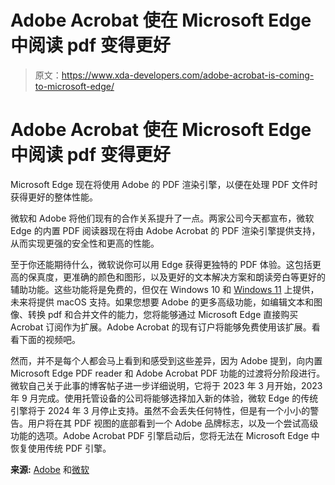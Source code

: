 # Adobe Acrobat 使在 Microsoft Edge 中阅读 pdf 变得更好

> 原文：<https://www.xda-developers.com/adobe-acrobat-is-coming-to-microsoft-edge/>

# Adobe Acrobat 使在 Microsoft Edge 中阅读 pdf 变得更好

Microsoft Edge 现在将使用 Adobe 的 PDF 渲染引擎，以便在处理 PDF 文件时获得更好的整体性能。

微软和 Adobe 将他们现有的合作关系提升了一点。两家公司今天都宣布，微软 Edge 的内置 PDF 阅读器现在将由 Adobe Acrobat 的 PDF 渲染引擎提供支持，从而实现更强的安全性和更高的性能。

至于你还能期待什么，微软说你可以用 Edge 获得更独特的 PDF 体验。这包括更高的保真度，更准确的颜色和图形，以及更好的文本解决方案和朗读旁白等更好的辅助功能。这些功能将是免费的，但仅在 Windows 10 和 [Windows 11](https://www.xda-developers.com/windows-11/) 上提供，未来将提供 macOS 支持。如果您想要 Adobe 的更多高级功能，如编辑文本和图像、转换 pdf 和合并文件的能力，您将能够通过 Microsoft Edge 直接购买 Acrobat 订阅作为扩展。Adobe Acrobat 的现有订户将能够免费使用该扩展。看看下面的视频吧。

然而，并不是每个人都会马上看到和感受到这些差异，因为 Adobe 提到，向内置 Microsoft Edge PDF reader 和 Adobe Acrobat PDF 功能的过渡将分阶段进行。微软自己关于此事的博客帖子进一步详细说明，它将于 2023 年 3 月开始，2023 年 9 月完成。使用托管设备的公司将能够选择加入新的体验，微软 Edge 的传统引擎将于 2024 年 3 月停止支持。虽然不会丢失任何特性，但是有一个小小的警告。用户将在其 PDF 视图的底部看到一个 Adobe 品牌标志，以及一个尝试高级功能的选项。Adobe Acrobat PDF 引擎启动后，您将无法在 Microsoft Edge 中恢复使用传统 PDF 引擎。

**来源:** [Adobe](https://blog.adobe.com/en/publish/2023/02/08/adobe-microsoft-bring-industry-leading-acrobat-pdf-experience-window-users-microsoft-edge) 和[微软](https://techcommunity.microsoft.com/t5/microsoft-edge-insider/microsoft-edge-and-adobe-partner-to-improve-the-pdf-experience/ba-p/3733481)
